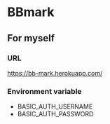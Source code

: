 # BBmark

## For myself

### URL
https://bb-mark.herokuapp.com/ 

### Environment variable

- BASIC_AUTH_USERNAME
- BASIC_AUTH_PASSWORD
